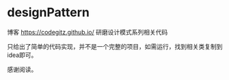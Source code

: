 # designPattern
博客 https://codegitz.github.io/ 研磨设计模式系列相关代码 

只给出了简单的代码实现，并不是一个完整的项目，如需运行，找到相关类复制到idea即可。

感谢阅读。
